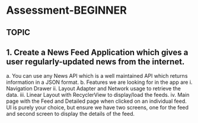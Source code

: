 # Assessment-BEGINNER
## TOPIC
## 1. Create a News Feed Application which gives a user regularly-updated news from the internet.
a. You can use any News API which is a well maintained API which
returns information in a JSON format.
b. Features we are looking for in the app are
i. Navigation Drawer
ii. Layout Adapter and Network usage to retrieve the data.
iii. Linear Layout with RecyclerView to display/load the feeds.
iv. Main page with the Feed and Detailed page when clicked on
an individual feed.
 UI is purely your choice, but ensure we have two screens, one for the feed and
second screen to display the details of the feed.
